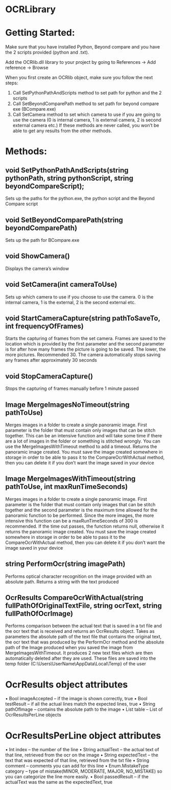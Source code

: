 # OCRLibrary
# Getting Started:
Make sure that you have installed Python, Beyond compare and you have the 2 scripts   provided (python and .txt).

Add the OCRlib.dll library to your project by going to 
References -> Add reference -> Browse

When you first create an OCRlib object, make sure you follow the next steps:
1.	Call SetPythonPathAndScripts method to set path for python and the 2 scripts
2.	Call SetBeyondComparePath method to set path for beyond compare exe (BCompare.exe)
3.	Call SetCamera method to set which camera to use if you are going to use the camera (0 is internal camera, 1 is external camera, 2 is second external camera etc.)
If these methods are never called, you won’t be able to get any results from the other methods.

# Methods:
## void SetPythonPathAndScripts(string pythonPath, string pythonScript, string beyondCompareScript);
Sets up the paths for the python.exe, the python script and the Beyond Compare script

## void SetBeyondComparePath(string beyondComparePath)
Sets up the path for BCompare.exe

## void ShowCamera()
Displays the camera’s window

## void SetCamera(int cameraToUse)
Sets up which camera to use if you choose to use the camera. 0 is the internal camera, 1 is the external, 2 is the second external etc.

## void StartCameraCapture(string pathToSaveTo, int frequencyOfFrames)
Starts the capturing of frames from the set camera. Frames are saved to the location which is provided by the first parameter and the second parameter is for after how many frames the picture is going to be saved. The lower, the more pictures. Recommended 30. The camera automatically stops saving any frames after approximately 30 seconds

## void StopCameraCapture()
Stops the capturing of frames manually before 1 minute passed

## Image MergeImagesNoTimeout(string pathToUse)
Merges images in a folder to create a single panoramic image. First parameter is the folder that must contain only images that can be stitch together. This can be an intensive function and will take some time if there are a lot of images in the folder or something is stitched wrongly. You can use the MergeImagesWithTimeout method to add a timeout. Returns the panoramic image created. You must save the image created somewhere in storage in order to be able to pass it to the CompareOcrWithActual method, then you can delete it if you don’t want the image saved in your device

## Image MergeImagesWithTimeout(string pathToUse, int maxRunTimeSeconds)
Merges images in a folder to create a single panoramic image. First parameter is the folder that must contain only images that can be stitch together and the second parameter is the maximum time allowed for the panoramic function to be performed. Since the more images, the more intensive this function can be a maxRunTimeSeconds of 300 is recommended. If the time out passes, the function returns null, otherwise it returns the panoramic image created. You must save the image created somewhere in storage in order to be able to pass it to the CompareOcrWithActual method, then you can delete it if you don’t want the image saved in your device

## string PerformOcr(string imagePath)
Performs optical character recognition on the image provided with an absolute path. Returns a string with the text produced

## OcrResults CompareOcrWithActual(string fullPathOfOriginalTextFile, string ocrText, string fullPathOfOcrImage)
Performs comparison between the actual text that is saved in a txt file and the ocr text that is received and returns an OcrResults object. Takes as parameters the absolute path of the text file that contains the original text, the ocr text that was produced by the PerformOcr method and the absolute path of the Image produced when you saved the image from MergeImagesWithTimeout. It produces 2 new text files which are then automatically deleted after they are used. These files are saved into the temp folder (C:\Users\UserName\AppData\Local\Temp\) of the user

# OcrResults object attributes
•	Bool imageAccepted – if the image is shown correctly, true
•	Bool testResult – if all the actual lines match the expected lines, true
•	String pathOfImage – contains the absolute path to the image
•	List<OcrResultsPerLine> table – List of OcrResultsPerLine objects

# OcrResultsPerLine object attributes
•	Int index – the number of the line
•	String actualText – the actual text of that line, retrieved from the ocr on the image
•	String expectedText – the text that was expected of that line, retrieved from the txt file
•	String comment – comments you can add for this line
•	Enum.MistakeType category – type of mistake(MINOR, MODERATE, MAJOR, NO_MISTAKE) so you can categorize the line more easily.
•	Bool passedResult – if the actualText was the same as the expectedText, true 



